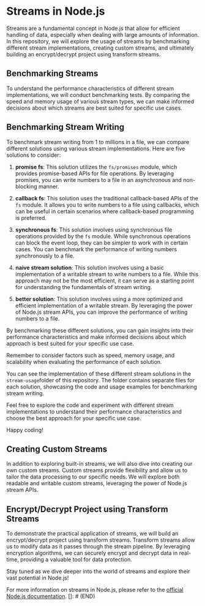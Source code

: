 # Streams in Node.js

Streams are a fundamental concept in Node.js that allow for efficient handling of data, especially when dealing with large amounts of information. In this repository, we will explore the usage of streams by benchmarking different stream implementations, creating custom streams, and ultimately building an encrypt/decrypt project using transform streams.

## Benchmarking Streams

To understand the performance characteristics of different stream implementations, we will conduct benchmarking tests. By comparing the speed and memory usage of various stream types, we can make informed decisions about which streams are best suited for specific use cases.

## Benchmarking Stream Writing

To benchmark stream writing from 1 to millions in a file, we can compare different solutions using various stream implementations. Here are five solutions to consider:

1. **promise fs**: This solution utilizes the `fs/promises` module, which provides promise-based APIs for file operations. By leveraging promises, you can write numbers to a file in an asynchronous and non-blocking manner.

2. **callback fs**: This solution uses the traditional callback-based APIs of the `fs` module. It allows you to write numbers to a file using callbacks, which can be useful in certain scenarios where callback-based programming is preferred.

3. **synchronous fs**: This solution involves using synchronous file operations provided by the `fs` module. While synchronous operations can block the event loop, they can be simpler to work with in certain cases. You can benchmark the performance of writing numbers synchronously to a file.

4. **naive stream solution**: This solution involves using a basic implementation of a writable stream to write numbers to a file. While this approach may not be the most efficient, it can serve as a starting point for understanding the fundamentals of stream writing.

5. **better solution**: This solution involves using a more optimized and efficient implementation of a writable stream. By leveraging the power of Node.js stream APIs, you can improve the performance of writing numbers to a file.

By benchmarking these different solutions, you can gain insights into their performance characteristics and make informed decisions about which approach is best suited for your specific use case.

Remember to consider factors such as speed, memory usage, and scalability when evaluating the performance of each solution.

You can see the implementation of these different stream solutions in the `stream-usage`folder of this repository. The folder contains separate files for each solution, showcasing the code and usage examples for benchmarking stream writing.

Feel free to explore the code and experiment with different stream implementations to understand their performance characteristics and choose the best approach for your specific use case.

Happy coding!

## Creating Custom Streams

In addition to exploring built-in streams, we will also dive into creating our own custom streams. Custom streams provide flexibility and allow us to tailor the data processing to our specific needs. We will explore both readable and writable custom streams, leveraging the power of Node.js stream APIs.

## Encrypt/Decrypt Project using Transform Streams

To demonstrate the practical application of streams, we will build an encrypt/decrypt project using transform streams. Transform streams allow us to modify data as it passes through the stream pipeline. By leveraging encryption algorithms, we can securely encrypt and decrypt data in real-time, providing a valuable tool for data protection.

Stay tuned as we dive deeper into the world of streams and explore their vast potential in Node.js!

For more information on streams in Node.js, please refer to the [official Node.js documentation](https://nodejs.org/api/stream.html).
[]: # (END)

